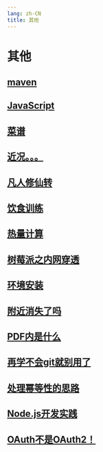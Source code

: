 ```yaml
---
lang: zh-CN
title: 其他
---
```

# 其他

## [maven](../other/maven.md)
## [JavaScript](../other/JavaScript.md)
## [菜谱](../other/菜谱.md)
## [近况。。。](../other/近况.md)
## [凡人修仙转](../other/计算机书单.md)
## [饮食训练](../other/饮食训练.md)
## [热量计算](../other/热量计算.md)
## [树莓派之内网穿透](../other/树莓派之内网穿透.md)
## [环境安装](../other/环境安装.md)
## [附近消失了吗](../other/附近消失了吗.md)
## [PDF内是什么](../other/PDF内是什么.md)
## [再学不会git就别用了](../other/再学不会git就别用了.md)
## [处理幂等性的思路](../other/处理幂等性的思路.md)
## [Node.js开发实践](../other/Node.js开发实践.md)
## [OAuth不是OAuth2！](../other/OAuth.md)
